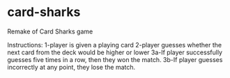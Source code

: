 # card-sharks
Remake of Card Sharks game 

Instructions: 
1-player is given a playing card 
2-player guesses whether the next card from the deck would be higher or lower
3a-If player successfully guesses five times in a row, then they won the match. 
3b-If player guesses incorrectly at any point, they lose the match. 

